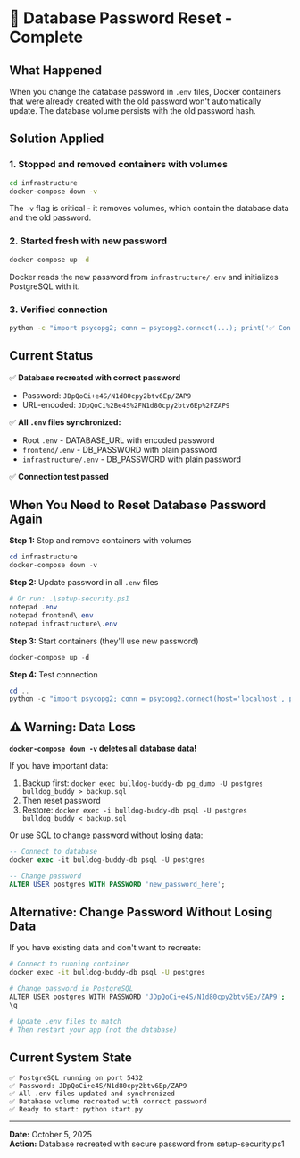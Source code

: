 # 🔄 Database Password Reset - Complete

## What Happened

When you change the database password in `.env` files, Docker containers that were already created with the old password won't automatically update. The database volume persists with the old password hash.

## Solution Applied

### 1. Stopped and removed containers with volumes
```bash
cd infrastructure
docker-compose down -v
```

The `-v` flag is critical - it removes volumes, which contain the database data and the old password.

### 2. Started fresh with new password
```bash
docker-compose up -d
```

Docker reads the new password from `infrastructure/.env` and initializes PostgreSQL with it.

### 3. Verified connection
```bash
python -c "import psycopg2; conn = psycopg2.connect(...); print('✅ Connected')"
```

## Current Status

✅ **Database recreated with correct password**
- Password: `JDpQoCi+e4S/N1d80cpy2btv6Ep/ZAP9`
- URL-encoded: `JDpQoCi%2Be4S%2FN1d80cpy2btv6Ep%2FZAP9`

✅ **All `.env` files synchronized:**
- Root `.env` - DATABASE_URL with encoded password
- `frontend/.env` - DB_PASSWORD with plain password  
- `infrastructure/.env` - DB_PASSWORD with plain password

✅ **Connection test passed**

## When You Need to Reset Database Password Again

**Step 1:** Stop and remove containers with volumes
```powershell
cd infrastructure
docker-compose down -v
```

**Step 2:** Update password in all `.env` files
```powershell
# Or run: .\setup-security.ps1
notepad .env
notepad frontend\.env
notepad infrastructure\.env
```

**Step 3:** Start containers (they'll use new password)
```powershell
docker-compose up -d
```

**Step 4:** Test connection
```powershell
cd ..
python -c "import psycopg2; conn = psycopg2.connect(host='localhost', port=5432, database='bulldog_buddy', user='postgres', password='YOUR_NEW_PASSWORD'); print('✅ Connected')"
```

## ⚠️ Warning: Data Loss

**`docker-compose down -v` deletes all database data!**

If you have important data:
1. Backup first: `docker exec bulldog-buddy-db pg_dump -U postgres bulldog_buddy > backup.sql`
2. Then reset password
3. Restore: `docker exec -i bulldog-buddy-db psql -U postgres bulldog_buddy < backup.sql`

Or use SQL to change password without losing data:
```sql
-- Connect to database
docker exec -it bulldog-buddy-db psql -U postgres

-- Change password
ALTER USER postgres WITH PASSWORD 'new_password_here';
```

## Alternative: Change Password Without Losing Data

If you have existing data and don't want to recreate:

```bash
# Connect to running container
docker exec -it bulldog-buddy-db psql -U postgres

# Change password in PostgreSQL
ALTER USER postgres WITH PASSWORD 'JDpQoCi+e4S/N1d80cpy2btv6Ep/ZAP9';
\q

# Update .env files to match
# Then restart your app (not the database)
```

## Current System State

```
✅ PostgreSQL running on port 5432
✅ Password: JDpQoCi+e4S/N1d80cpy2btv6Ep/ZAP9
✅ All .env files updated and synchronized
✅ Database volume recreated with correct password
✅ Ready to start: python start.py
```

---

**Date:** October 5, 2025  
**Action:** Database recreated with secure password from setup-security.ps1

